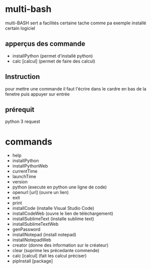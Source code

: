 # multi-bash
multi-BASH sert a facilités certaine tache comme pa exemple installé certain logiciel

## apperçus des commande
- installPython (permet d'installé python)
- calc [calcul] (permet de faire des calcul)

## Instruction
pour mettre une commande il faut l'écrire dans le cardre en bas de la fenetre puis appuyer sur entrée

## prérequit
python 3
request

# commands
- help
- installPython
- installPythonWeb
- currentTime
- launchTime
- version
- python (execute en python une ligne de code)
- openurl [url] (ouvre un lien)
- exit
- print
- installCode (installe Visual Studio Code)
- installCodeWeb (ouvre le lien de téléchargement)
- installSublimeText (installe sublime text)
- installSublimeTextWeb
- genPassword
- installNotepad (install notepad)
- installNotepadWeb
- creator (donne des information sur le créateur)
- clear (suprime les précedante commende)
- calc [calcul] (fait les calcul préciser)
- pipInstall [package]
